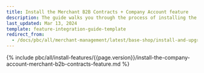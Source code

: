 ```yaml
---
title: Install the Merchant B2B Contracts + Company Account feature
description: The guide walks you through the process of installing the Company Account + Merchant B2B Contracts feature into Your Spryker B2B project.
last_updated: Mar 13, 2024
template: feature-integration-guide-template
redirect_from:
  - /docs/pbc/all/merchant-management/latest/base-shop/install-and-upgrade/install-the-merchant-b2b-contracts-company-account-feature.html
---
```


{% include pbc/all/install-features/{{page.version}}/install-the-company-account-merchant-b2b-contracts-feature.md %} <!-- To edit, see /_includes/pbc/all/install-features/202404.0/install-the-company-account-merchant-b2b-contracts-feature.md -->
